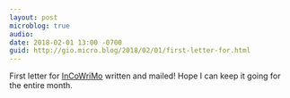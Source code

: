```yaml
---
layout: post
microblog: true
audio: 
date: 2018-02-01 13:00 -0700
guid: http://gio.micro.blog/2018/02/01/first-letter-for.html
---
```

First letter for [InCoWriMo](https://incowrimo.org) written and mailed! Hope I can keep it going for the entire month.
